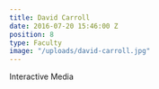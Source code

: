 ```yaml
---
title: David Carroll
date: 2016-07-20 15:46:00 Z
position: 8
type: Faculty
image: "/uploads/david-carroll.jpg"
---
```


Interactive Media
